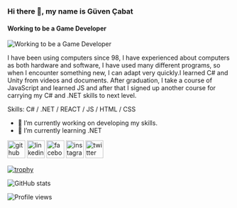 ### Hi there 👋, my name is Güven Çabat
#### Working to be a Game Developer
![Working to be a Game Developer](https://pbs.twimg.com/profile_banners/793715205163380736/1656832235/600x200)

I have been using computers since 98, I have experienced about computers as both hardware and software, I have used many different programs, so when I encounter something new, I can adapt very quickly.I learned C# and Unity  from videos and documents. After graduation, I take a course of JavaScript and learned JS and after that  I signed up another course for carrying my C# and .NET skills to next level.

Skills:  C# / .NET / REACT / JS / HTML / CSS

- 🔭 I’m currently working on developing my skills. 
- 🌱 I’m currently learning .NET 


[<img src='https://cdn.jsdelivr.net/npm/simple-icons@3.0.1/icons/github.svg' alt='github' height='40'>](https://github.com/fakepokeball)  [<img src='https://cdn.jsdelivr.net/npm/simple-icons@3.0.1/icons/linkedin.svg' alt='linkedin' height='40'>](https://www.linkedin.com/in/gvncbt/)  [<img src='https://cdn.jsdelivr.net/npm/simple-icons@3.0.1/icons/facebook.svg' alt='facebook' height='40'>](https://www.facebook.com/guven.cabat)  [<img src='https://cdn.jsdelivr.net/npm/simple-icons@3.0.1/icons/instagram.svg' alt='instagram' height='40'>](https://www.instagram.com/gvncbt/)  [<img src='https://cdn.jsdelivr.net/npm/simple-icons@3.0.1/icons/twitter.svg' alt='twitter' height='40'>](https://twitter.com/GvnCbt)  

[![trophy](https://github-profile-trophy.vercel.app/?username=fakepokeball)](https://github.com/ryo-ma/github-profile-trophy)

![GitHub stats](https://github-readme-stats.vercel.app/api?username=fakepokeball&show_icons=true)  

![Profile views](https://gpvc.arturio.dev/fakepokeball)  



